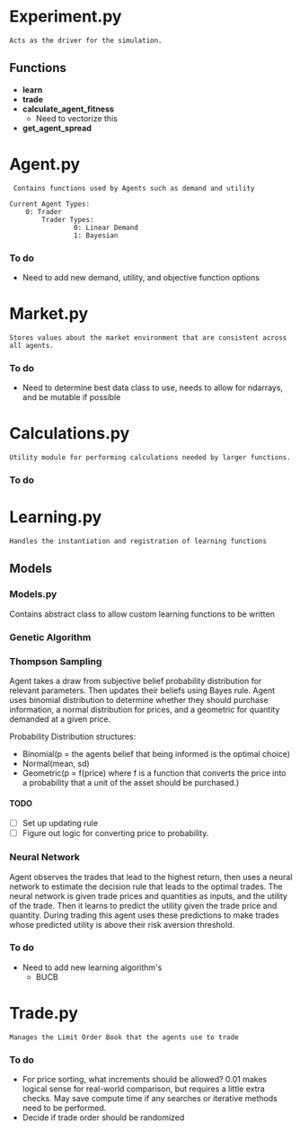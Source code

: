 
# Experiment.py

	Acts as the driver for the simulation. 
## Functions

- **learn**
- **trade**
- **calculate_agent_fitness**
	- Need to vectorize this
- **get_agent_spread**


# Agent.py

	 Contains functions used by Agents such as demand and utility

	Current Agent Types:
		0: Trader
			Trader Types:
					0: Linear Demand
					1: Bayesian

### To do 
- Need to add new demand, utility, and objective function options
# Market.py
	Stores values about the market environment that are consistent across all agents.

### To do 
- Need to determine best data class to use, needs to allow for ndarrays, and be mutable if possible

# Calculations.py

	Utility module for performing calculations needed by larger functions.
### To do 

# Learning.py

	Handles the instantiation and registration of learning functions

## Models

### Models.py

Contains abstract class to allow custom learning functions to be written

### Genetic Algorithm
### Thompson Sampling

Agent takes a draw from subjective belief probability distribution for relevant parameters. Then updates their beliefs using Bayes rule. Agent uses binomial distribution to determine whether they should purchase information, a normal distribution for prices, and a geometric for quantity demanded at a given price.

Probability Distribution structures:
- Binomial(p = the agents belief that being informed is the optimal choice)
- Normal(mean, sd)
- Geometric(p = f(price) where f is a function that converts the price into a probability that a unit of the asset should be purchased.)

#### TODO 
- [ ] Set up updating rule
- [ ] Figure out logic for converting price to probability.
### Neural Network

Agent observes the trades that lead to the highest return, then uses a neural network to estimate the decision rule that leads to the optimal trades. 
The neural network is given trade prices and quantities as inputs, and the utility of the trade. Then it learns to predict the utility given the trade price and quantity. During trading this agent uses these predictions to make trades whose predicted utility is above their risk aversion threshold.

### To do 
- Need to add new learning algorithm's
	- BUCB

# Trade.py

	Manages the Limit Order Book that the agents use to trade

### To do 
- For price sorting, what increments should be allowed? 0.01 makes logical sense for real-world comparison, but requires a little extra checks. May save compute time if any searches or iterative methods need to be performed.
- Decide if trade order should be randomized